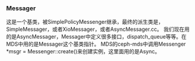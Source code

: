 ### Messager

这是一个基类，被SimplePolicyMessenger继承，最终的派生类是，SimpleMessager，或者XioMessager，或者AsyncMessager.cc。
我们现在用的是AsyncMessager，Messager中定义很多接口，dispatch_queue等等。在MDS中用的是Messager这个基类指针。
MDS的ceph-mds中调用Messenger *msgr = Messenger::create()来创建实例，这里面用的是Async。
